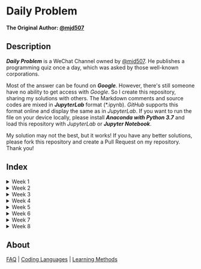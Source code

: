 # Daily Problem

**The Original Author: [@mjd507](https://github.com/mjd507)**

## Description

***Daily Problem*** is a WeChat Channel owned by [@mjd507](https://github.com/mjd507). He publishes a programming quiz once a day, which was asked by those well-known corporations.

Most of the answer can be found on ***Google***. However, there's still someone have no ability to get access with *Google*. So I create this repository, sharing my solutions with others. The Markdown comments and source codes are mixed in ***JupyterLab*** format (\*.ipynb). *GitHub* supports this format online and display the same as in *JupyterLab*. If you want to run the file on your device locally, please install ***Anaconda with Python 3.7*** and load this repository with *JupyterLab* or ***Jupyter Notebook***.

My solution may not the best, but it works! If you have any better solutions, please fork this repository and create a Pull Request on my repository. Thank you!

## Index

<details>
  <summary>Week 1</summary>

- [Day 1: Linklist Add Up](Week1/1.ipynb)
- [Day 2: Longest Substring Without Repeating Characters](Week1/2.ipynb)
- [Day 3: Longest Palindromic Substring](Week1/3.ipynb)
- [Day 4: Validate Balanced Parentheses](Week1/4.ipynb)
- [Day 5: First and Last Indices of an Element in a Sorted Array](Week1/5.ipynb)
- [Day 6: Reverse a Linked List](Week1/6.ipynb)
- [Day 7: Sorting a list with 3 unique numbers](Week1/7.ipynb)

</details>
<details>
    <summary>Week 2</summary>

- [Day 8: Two-Sum](Week2/8.ipynb)
- [Day 9: Find the non-duplicate number](Week2/9.ipynb)
- [Day 10: Non-decreasing Array with Single Modification](Week2/10.ipynb)
- [Day 11: Floor and Ceiling of a Binary Search Tree](Week2/11.ipynb)
- [Day 12: Invert a Binary Tree](Week2/12.ipynb)
- [Day 13: Maximum In A Stack](Week2/13.ipynb)
- [Day 14: Number of Ways to Climb Stairs](Week2/13.ipynb)

</details>
<details>
  <summary>Week 3</summary>

- [Day 15: Find Pythagorean Triplets](Week3/15.ipynb)
- [Day 16: Edit Distance](Week3/16.ipynb)
- [Day 17: Create a Simple Calculator](Week3/17.ipynb)
- [Day 18: Longest Sequence with Two Unique Numbers](Week3/18.ipynb)
- [Day 19: Find Cycles in a Graph](Week3/19.ipynb)
- [Day 20: Word Search](Week3/20.ipynb)
- [Day 21: Minimum Size Subarray Sum](Week3/21.ipynb)

</details>
<details>
  <summary>Week 4</summary>

- [Day 22: Ways to Traverse a Grid](Week4/22.ipynb)
- [Day 23: Intersection of Linked Lists](Week4/23.ipynb)
- [Day 24: Falling Dominoes](Week4/24.ipynb)
- [Day 25: Remove Consecutive Nodes that Sum to 0](Week4/25.ipynb)
- [Day 26: Remove k-th Last Element From Linked List](Week4/26.ipynb)
- [Day 27: Witness of The Tall People](Week4/27.ipynb)
- [Day 28: Course Prerequisites](Week4/28.ipynb)

</details>
<details>
  <summary>Week 5</summary>

- [Day 29: Move Zeros](Week5/29.ipynb)
- [Day 30: Find the k-th Largest Element in a List](Week5/30.ipynb)
- [Day 31: Spiral Traversal of Grid](Week5/31.ipynb)
- [Day 32: Largest Product of 3 Elements](Week5/32.ipynb)
- [Day 33: Merge Overlapping Intervals](Week5/33.ipynb)
- [Day 34: Maximum Profit From Stocks](Week5/34.ipynb)
- [Day 35: Queue Using Two Stacks](Week5/35.ipynb)

</details>
<details>
    <summary>Week 6</summary>

- [Day 36: Contiguous Subarray with Maximum Sum](Week6/36.ipynb)
- [Day 37: Merge K Sorted Linked Lists](Week6/37.ipynb)
- [Day 38: Create a balanced binary search tree](Week6/38.ipynb)
- [Day 39: Trapping Rainwater](Week6/39.ipynb)
- [Day 40: Buddy Strings](Week6/40.ipynb)
- [Day 41: Deepest Node in a Binary Tree](Week6/41.ipynb)
- [Day 42: Look and Say Sequence](Week6/42.ipynb)

</details>
<details>
    <summary>Week 7</summary>

- [Day 43: First Missing Positive Integer](Week7/43.ipynb)
- [Day 44: Validate Binary Search Tree](Week7/44.ipynb)
- [Day 45: Get all Values at a Certain Height in a Binary Tree](Week7/45.ipynb)
- [Day 46: Longest Substring With K Distinct Characters](Week7/46.ipynb)
- [Day 47: Count Number of Unival Subtrees](Week7/47.ipynb)
- [Day 48: Reconstrunct Binary Tree from Preorder and Inorder Traversals](Week7/48.ipynb)
- [Day 49: Sort Colors](Week7/49.ipynb)

</details>
<details>
    <summary>Week 8</summary>

- [Day 50: Word Ordering in a Different Alphabetical Order](Week8/50.ipynb)
- [Day 51: 3 Sum](Week8/51.ipynb)
- [Day 53: Find the Number of Islands](Week8/53.ipynb)
- [Day 54: Minimum Removals for Valid Parenthesis](Week8/54.ipynb)
- [Day 55: Group Words that are Anagrams](Week8/55.ipynb)

</details>

## About

[FAQ](https://mp.weixin.qq.com/s/KsNh1Jfq4mPj0fb5DSALDQ) | [Coding Languages](https://mp.weixin.qq.com/s/ksk35cKlvXZ6WNLsxOCHQA) | [Learning Methods](https://mp.weixin.qq.com/s/DG2BheIKIn-ec6cCdEyHRg)
